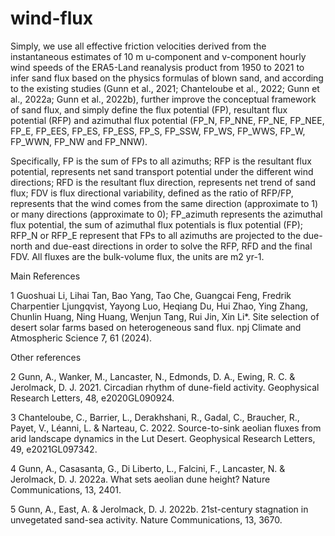 # wind-flux

Simply, we use all effective friction velocities derived from the instantaneous estimates of 10 m u-component and v-component hourly wind speeds of the ERA5-Land reanalysis product from 1950 to 2021 to infer sand flux based on the physics formulas of blown sand, and according to the existing studies (Gunn et al., 2021; Chanteloube et al., 2022; Gunn et al., 2022a; Gunn et al., 2022b), further improve the conceptual framework of sand flux, and simply define the flux potential (FP), resultant flux potential (RFP) and azimuthal flux potential (FP_N, FP_NNE, FP_NE, FP_NEE, FP_E, FP_EES, FP_ES, FP_ESS, FP_S, FP_SSW, FP_WS, FP_WWS, FP_W, FP_WWN, FP_NW and FP_NNW). 

Specifically, FP is the sum of FPs to all azimuths; RFP is the resultant flux potential, represents net sand transport potential under the different wind directions; RFD is the resultant flux direction, represents net trend of sand flux; FDV is flux directional variability, defined as the ratio of RFP/FP, represents that the wind comes from the same direction (approximate to 1) or many directions (approximate to 0); FP_azimuth represents the azimuthal flux potential, the sum of azimuthal flux potentials is flux potential (FP); RFP_N or RFP_E represent that FPs to all azimuths are projected to the due-north and due-east directions in order to solve the RFP, RFD and the final FDV. All fluxes are the bulk-volume flux, the units are m2 yr-1.

Main References

1 Guoshuai Li, Lihai Tan, Bao Yang, Tao Che, Guangcai Feng, Fredrik Charpentier Ljungqvist, Yayong Luo, Heqiang Du, Hui Zhao, Ying Zhang, Chunlin Huang, Ning Huang, Wenjun Tang, Rui Jin, Xin Li*. Site selection of desert solar farms based on heterogeneous sand flux. npj Climate and Atmospheric Science 7, 61 (2024).

Other references

2 Gunn, A., Wanker, M., Lancaster, N., Edmonds, D. A., Ewing, R. C. & Jerolmack, D. J. 2021. Circadian rhythm of dune-field activity. Geophysical Research Letters, 48, e2020GL090924.

3 Chanteloube, C., Barrier, L., Derakhshani, R., Gadal, C., Braucher, R., Payet, V., Léanni, L. & Narteau, C. 2022. Source-to-sink aeolian fluxes from arid landscape dynamics in the Lut Desert. Geophysical Research Letters, 49, e2021GL097342. 

4 Gunn, A., Casasanta, G., Di Liberto, L., Falcini, F., Lancaster, N. & Jerolmack, D. J. 2022a. What sets aeolian dune height? Nature Communications, 13, 2401. 

5 Gunn, A., East, A. & Jerolmack, D. J. 2022b. 21st-century stagnation in unvegetated sand-sea activity. Nature Communications, 13, 3670.
